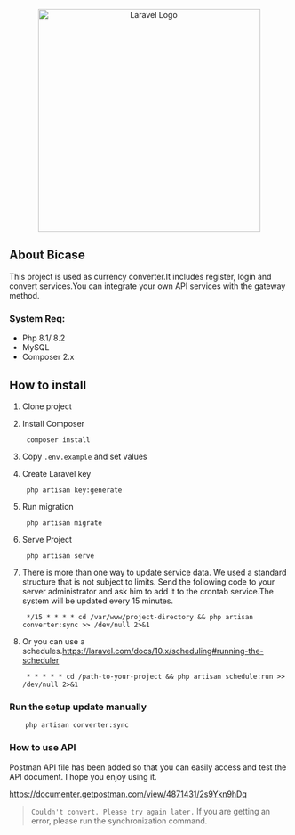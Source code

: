 <p align="center"><a href="https://laravel.com" target="_blank"><img src="https://raw.githubusercontent.com/laravel/art/master/logo-lockup/5%20SVG/2%20CMYK/1%20Full%20Color/laravel-logolockup-cmyk-red.svg" width="400" alt="Laravel Logo"></a></p>


## About Bicase

This project is used as currency converter.It includes register, login and convert services.You can integrate your own API services with the gateway method.

### System Req:
- Php 8.1/ 8.2
- MySQL
- Composer 2.x

## How to install

1. Clone project
2. Install Composer

        composer install
3. Copy `.env.example` and set values
4. Create Laravel key

        php artisan key:generate
5. Run migration

        php artisan migrate
6. Serve Project

        php artisan serve
7. There is more than one way to update service data. We used a standard structure that is not subject to limits. Send the following code to your server administrator and ask him to add it to the crontab service.The system will be updated every 15 minutes.

        */15 * * * * cd /var/www/project-directory && php artisan converter:sync >> /dev/null 2>&1
8. Or you can use a schedules.https://laravel.com/docs/10.x/scheduling#running-the-scheduler
   
        * * * * * cd /path-to-your-project && php artisan schedule:run >> /dev/null 2>&1


### Run the setup update manually

        php artisan converter:sync


### How to use API

Postman API file has been added so that you can easily access and test the API document. I hope you enjoy using it.

https://documenter.getpostman.com/view/4871431/2s9Ykn9hDq

> `Couldn't convert. Please try again later.` If you are getting an error, please run the synchronization command.





